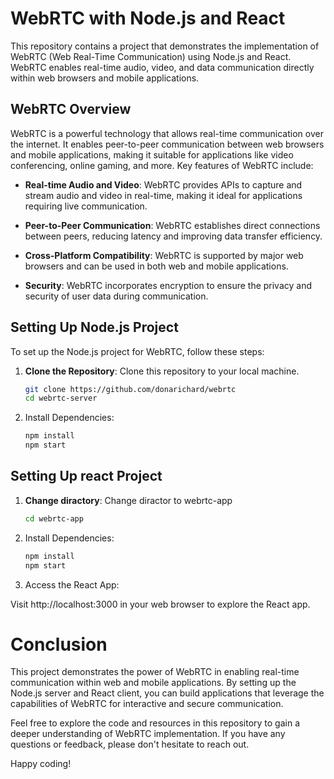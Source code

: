 # WebRTC with Node.js and React

This repository contains a project that demonstrates the implementation of WebRTC (Web Real-Time Communication) using Node.js and React. WebRTC enables real-time audio, video, and data communication directly within web browsers and mobile applications.

## WebRTC Overview

WebRTC is a powerful technology that allows real-time communication over the internet. It enables peer-to-peer communication between web browsers and mobile applications, making it suitable for applications like video conferencing, online gaming, and more. Key features of WebRTC include:

- **Real-time Audio and Video**: WebRTC provides APIs to capture and stream audio and video in real-time, making it ideal for applications requiring live communication.

- **Peer-to-Peer Communication**: WebRTC establishes direct connections between peers, reducing latency and improving data transfer efficiency.

- **Cross-Platform Compatibility**: WebRTC is supported by major web browsers and can be used in both web and mobile applications.

- **Security**: WebRTC incorporates encryption to ensure the privacy and security of user data during communication.

## Setting Up Node.js Project

To set up the Node.js project for WebRTC, follow these steps:

1. **Clone the Repository**: Clone this repository to your local machine.

   ```bash
   git clone https://github.com/donarichard/webrtc
   cd webrtc-server
   
2. Install Dependencies:

    ```bash
    npm install
    npm start
    
## Setting Up react Project

1. **Change diractory**: Change diractor to webrtc-app

   ```bash
   cd webrtc-app

2. Install Dependencies:

    ```bash
    npm install
    npm start   
3. Access the React App:

Visit http://localhost:3000 in your web browser to explore the React app.   

# Conclusion

This project demonstrates the power of WebRTC in enabling real-time communication within web and mobile applications. By setting up the Node.js server and React client, you can build applications that leverage the capabilities of WebRTC for interactive and secure communication.

Feel free to explore the code and resources in this repository to gain a deeper understanding of WebRTC implementation. If you have any questions or feedback, please don't hesitate to reach out.

Happy coding!
